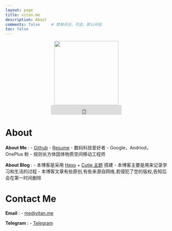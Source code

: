 ```yaml
---
layout: page
title: vitan.me
description: About
comments: false     # 禁用评论，可选，默认开启
toc: false
---
```

<div align=center><img  src="/images/favicon.png" width="200px" height="200px"/></div>
<center>
<iframe src="https://ghbtns.com/github-btn.html?user=ivitan&type=follow&count=true&size=large" frameborder="0" scrolling="0" width="220px" height="30px"></iframe>
</center>

# About
**About Me**
:	- [Github](https://github.com/ivitan)
	- [Resume](https://vitan.me/resume/)
	- 数码科技爱好者
	- Google，Andriod，OnePlus 粉
	- 规则长方体固体物质空间移动工程师

**About Blog**
:	- 本博客是采用 [Hexo](https://hexo.io) + [Cutie 主题](https://qutang.github.io/cutie/) 搭建
	- 本博客主要是用来记录学习和生活的过程
	- 本博客文章有些原创,有些来源自网络,若侵犯了您的版权,告知后会在第一时间删除


# Contact Me
**Email**
:	- <a href="mailto:me@vitan.me">me@vitan.me</a>

**Telegram**
:	- [Telegram](http://t.me/ivitan)
